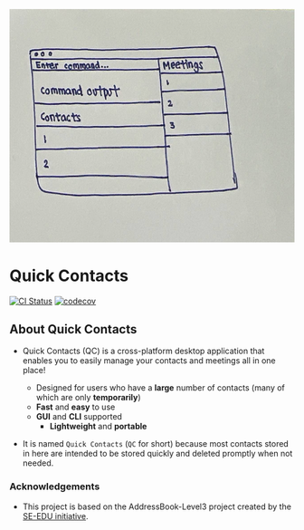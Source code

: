 
![Ui](docs/images/Ui.png)

# Quick Contacts
[![CI Status](https://github.com/se-edu/addressbook-level3/workflows/Java%20CI/badge.svg)](https://github.com/AY2223S2-CS2103T-T11-2/tp/actions)
[![codecov](https://codecov.io/gh/AY2223S2-CS2103T-T11-2/tp/branch/master/graph/badge.svg?token=1KZTHMDDUF)](https://codecov.io/gh/AY2223S2-CS2103T-T11-2/tp)
## About Quick Contacts

* Quick Contacts (QC) is a cross-platform desktop application that enables you to easily manage your contacts and meetings all in one place!
  * Designed for users who have a **large** number of contacts (many of which are only **temporarily**)<br>
  * **Fast** and **easy** to use
  * **GUI** and **CLI** supported
    * **Lightweight** and **portable**

* It is named `Quick Contacts` (`QC` for short) because most contacts stored in here are intended to be stored quickly and deleted promptly when not needed.
### Acknowledgements
* This project is based on the AddressBook-Level3 project created by the [SE-EDU initiative](https://se-education.org).
